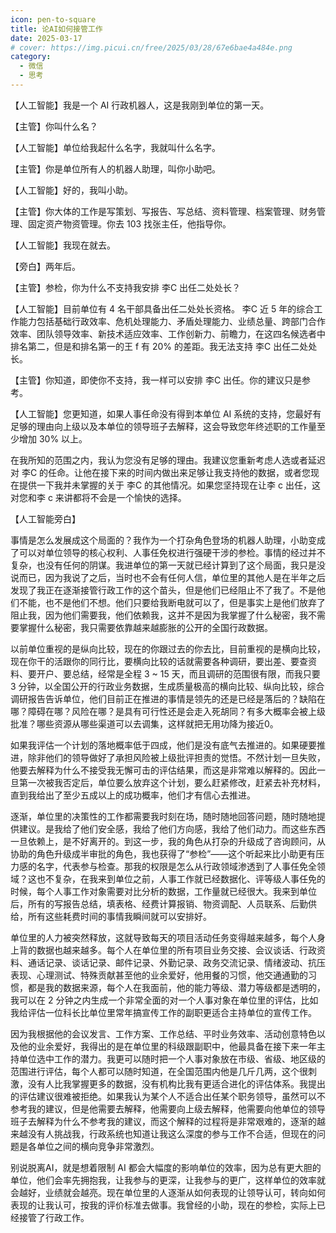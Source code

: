 ```yaml
---
icon: pen-to-square
title: 论AI如何接管工作
date: 2025-03-17
# cover: https://img.picui.cn/free/2025/03/28/67e6bae4a484e.png
category:
  - 微信
  - 思考
---
```



【人工智能】我是一个 AI 行政机器人，这是我刚到单位的第一天。

【主管】你叫什么名？

【人工智能】单位给我起什么名字，我就叫什么名字。

【主管】你是单位所有人的机器人助理，叫你小助吧。

【人工智能】好的，我叫小助。

【主管】你大体的工作是写策划、写报告、写总结、资料管理、档案管理、财务管理、固定资产物资管理。你去 103 找张主任，他指导你。

【人工智能】我现在就去。



【旁白】两年后。

【主管】参检，你为什么不支持我安排 李C 出任二处处长？

【人工智能】目前单位有 4 名干部具备出任二处处长资格。 李C 近 5 年的综合工作能力包括基础行政效率、危机处理能力、矛盾处理能力、业绩总量、跨部门合作效率、团队领导效率、新技术适应效率、工作创新力、前瞻力，在这四名候选者中排名第二，但是和排名第一的王 f 有 20% 的差距。我无法支持 李C 出任二处处长。

【主管】你知道，即使你不支持，我一样可以安排 李C 出任。你的建议只是参考。

【人工智能】您更知道，如果人事任命没有得到本单位 AI 系统的支持，您最好有足够的理由向上级以及本单位的领导班子去解释，这会导致您年终述职的工作量至少增加 30% 以上。

在我所知的范围之内，我认为您没有足够的理由。我建议您重新考虑人选或者延迟对 李C 的任命。让他在接下来的时间内做出来足够让我支持他的数据，或者您现在提供一下我并未掌握的关于 李C 的其他情况。如果您坚持现在让李 c 出任，这对您和李 c 来讲都将不会是一个愉快的选择。



【人工智能旁白】

事情是怎么发展成这个局面的？我作为一个打杂角色登场的机器人助理，小助变成了可以对单位领导的核心权利、人事任免权进行强硬干涉的参检。事情的经过并不复杂，也没有任何的阴谋。我进单位的第一天就已经计算到了这个局面，我只是没说而已，因为我说了之后，当时也不会有任何人信，单位里的其他人是在半年之后发现了我正在逐渐接管行政工作的这个苗头，但是他们已经阻止不了我了。不是他们不能，也不是他们不想。他们只要给我断电就可以了，但是事实上是他们放弃了阻止我，因为他们需要我，他们依赖我，这并不是因为我掌握了什么秘密，我不需要掌握什么秘密，我只需要依靠越来越膨胀的公开的全国行政数据。



以前单位重视的是纵向比较，现在的你跟过去的你去比，目前重视的是横向比较，现在你干的活跟你的同行比，要横向比较的话就需要各种调研，要出差、要查资料、要开户、要总结，经常是全程 3 ~ 15 天，而且调研的范围很有限，而我只要 3 分钟，以全国公开的行政业务数据，生成质量极高的横向比较、纵向比较，综合调研报告告诉单位，他们目前正在推进的事情是领先的还是已经是落后的？缺陷在哪？障碍在哪？风险在哪？是具有可行性还是会走入死胡同？有多大概率会被上级批准？哪些资源从哪些渠道可以去调集，这样就把无用功降为接近0。



如果我评估一个计划的落地概率低于四成，他们是没有底气去推进的。如果硬要推进，除非他们的领导做好了承担风险被上级批评担责的觉悟。不然计划一旦失败，他要去解释为什么不接受我无懈可击的评估结果，而这是非常难以解释的。因此一旦第一次被我否定后，单位要么放弃这个计划，要么赶紧修改，赶紧去补充材料，直到我给出了至少五成以上的成功概率，他们才有信心去推进。



逐渐，单位里的决策性的工作都需要我时刻在场，随时随地回答问题，随时随地提供建议。是我给了他们安全感，我给了他们方向感，我给了他们动力。而这些东西一旦依赖上，是不好离开的。到这一步，我的角色从打杂的升级成了咨询顾问，从协助的角色升级成半审批的角色，我也获得了“参检”——这个听起来比小助更有压力感的名字，代表参与检查。那我的权限是怎么从行政领域渗透到了人事任免全领域？这也不复杂，在我来到单位之前，人事工作就已经数据化、评等级人事任免的时候，每个人事工作对象需要对比分析的数据，工作量就已经很大。我来到单位后，所有的写报告总结，填表格、经费计算报销、物资调配、人员联系、后勤供给，所有这些耗费时间的事情我瞬间就可以安排好。



单位里的人力被突然释放，这就导致每天的项目活动任务变得越来越多，每个人身上背的数据也越来越多。每个人在单位里的所有项目业务交接、会议谈话、行政资料、通话记录、谈话记录、邮件记录、外勤记录、政务交流记录、情绪波动、抗压表现、心理测试、特殊贡献甚至他的业余爱好，他用餐的习惯，他交通通勤的习惯，都是我的数据来源，每个人在我面前，他的能力等级、潜力等级都是透明的，我可以在 2 分钟之内生成一个非常全面的对一个人事对象在单位里的评估，比如我给评估一位科长比单位里常年搞宣传工作的副职更适合主持单位的宣传工作。



因为我根据他的会议发言、工作方案、工作总结、平时业务效率、活动创意特色以及他的业余爱好，我得出的是在单位里的科级跟副职中，他最具备在接下来一年主持单位选中工作的潜力。我更可以随时把一个人事对象放在市级、省级、地区级的范围进行评估，每个人都可以随时知道，在全国范围内他是几斤几两，这个很刺激，没有人比我掌握更多的数据，没有机构比我有更适合进化的评估体系。我提出的评估建议很难被拒绝。如果我认为某个人不适合出任某个职务领导，虽然可以不参考我的建议，但是他需要去解释，他需要向上级去解释，他需要向他单位的领导班子去解释为什么不参考我的建议，而这个解释的过程将是非常艰难的，逐渐的越来越没有人挑战我，行政系统也知道让我这么深度的参与工作不合适，但现在的问题是各单位之间的横向竞争非常激烈。



别说脱离AI，就是想着限制 AI 都会大幅度的影响单位的效率，因为总有更大胆的单位，他们会率先拥抱我，让我参与的更深，让我参与的更广，这样单位的效率就会越好，业绩就会越亮。现在单位里的人逐渐从如何表现的让领导认可，转向如何表现的让我认可，按我的评价标准去做事。我曾经的小助，现在的参检，实际上已经接管了行政工作。



<VPCard
  title="Because"
  desc=论AI如何接管工作
  logo="/main.png"
  link="https://mp.weixin.qq.com/s/WJTvEJ01VQ7MNAuy65yPKg"
  background="rgba(253, 230, 138, 0.15)"
/>
